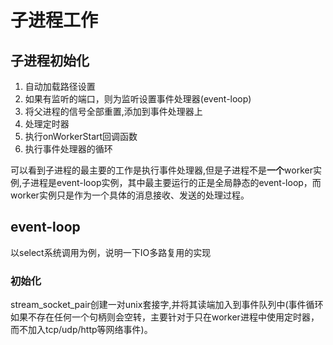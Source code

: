 # 子进程工作

## 子进程初始化

1. 自动加载路径设置
2. 如果有监听的端口，则为监听设置事件处理器(event-loop)
3. 将父进程的信号全部重置,添加到事件处理器上
4. 处理定时器
5. 执行onWorkerStart回调函数
6. 执行事件处理器的循环

可以看到子进程的最主要的工作是执行事件处理器,但是子进程不是**一个**worker实例,子进程是event-loop实例，其中最主要运行的正是全局静态的event-loop，而worker实例只是作为一个具体的消息接收、发送的处理过程。

## event-loop

以select系统调用为例，说明一下IO多路复用的实现

### 初始化

stream_socket_pair创建一对unix套接字,并将其读端加入到事件队列中(事件循环如果不存在任何一个句柄则会空转，主要针对于只在worker进程中使用定时器，而不加入tcp/udp/http等网络事件)。